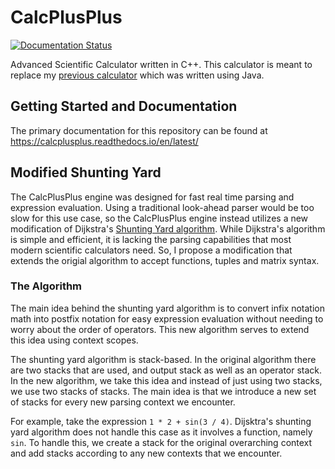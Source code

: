 # CalcPlusPlus

[![Documentation Status](https://readthedocs.org/projects/calcplusplus/badge/?version=latest)](https://calcplusplus.readthedocs.io/en/latest/?badge=latest)

Advanced Scientific Calculator written in C++. This calculator is meant to replace my [previous calculator](https://github.com/antoniojkim/Math-Evaluation-Library) which was written using Java.

## Getting Started and Documentation

The primary documentation for this repository can be found at https://calcplusplus.readthedocs.io/en/latest/

## Modified Shunting Yard

The CalcPlusPlus engine was designed for fast real time parsing and expression evaluation. Using a traditional look-ahead parser would be too slow for this use case, so the CalcPlusPlus engine instead utilizes a new modification of Dijkstra's [Shunting Yard algorithm](https://en.wikipedia.org/wiki/Shunting-yard_algorithm). While Dijkstra's algorithm is simple and efficient, it is lacking the parsing capabilities that most modern scientific calculators need. So, I propose a modification that extends the origial algorithm to accept functions, tuples and matrix syntax.

### The Algorithm

The main idea behind the shunting yard algorithm is to convert infix notation math into postfix notation for easy expression evaluation without needing to worry about the order of operators. This new algorithm serves to extend this idea using context scopes.

The shunting yard algorithm is stack-based. In the original algorithm there are two stacks that are used, and output stack as well as an operator stack. In the new algorithm, we take this idea and instead of just using two stacks, we use two stacks of stacks. The main idea is that we introduce a new set of stacks for every new parsing context we encounter.

For example, take the expression `1 * 2 + sin(3 / 4)`. Dijsktra's shunting yard algorithm does not handle this case as it involves a function, namely `sin`. To handle this, we create a stack for the original overarching context and add stacks according to any new contexts that we encounter.
